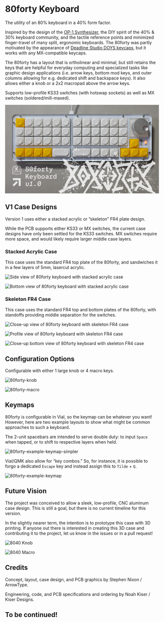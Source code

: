# 80forty Keyboard

The utility of an 80% keyboard in a 40% form factor.

Inspired by the design of the [OP-1 Synthesizer](https://teenage.engineering/store/op-1-field/), the DIY spirit of the 40% & 30% keyboard community, and the tactile reference points and minimized finger-travel of many split, ergonomic keyboards. The 80forty was partly motivated by the appearance of [Deadline Studio DOYS keycaps](https://deadline.space/products/doys-keycaps), but it works with any MX-compatible keycaps.

The 80forty has a layout that is ortholinear and minimal, but still retains the keys that are helpful for everyday computing and specialized tasks like graphic design applications (i.e. arrow keys, bottom mod keys, and outer columns allowing for e.g. dedicated shift and backspace keys). It also allows either a knob or a 2x2 macropad above the arrow keys.

Supports low-profile KS33 switches (with hotswap sockets) as well as MX switches (soldered/mill-maxed).

![Overview of 80forty with the v1 stacked acrylic case](https://github.com/arrowtype/80forty/blob/main/images/80forty-repo-hero_image.jpg?raw=true)

## V1 Case Designs

Version 1 uses either a stacked acrylic or ”skeleton” FR4 plate design.

While the PCB supports either KS33 or MX switches, the current case designs have only been settled for the KS33 switches. MX switches require more space, and would likely require larger middle case layers.

### Stacked Acrylic Case

This case uses the standard FR4 top plate of the 80forty, and sandwiches it in a few layers of 5mm, lasercut acrylic.

![Side view of 80forty keyboard with stacked acrylic case](https://github.com/arrowtype/80forty/assets/45946693/fb458766-9641-4913-a890-6a5d060a5825)

![Bottom view of 80forty keyboard with stacked acrylic case](https://github.com/arrowtype/80forty/assets/45946693/da6e7aff-e629-48d0-85e6-07347c3c8141)

### Skeleton FR4 Case

This case uses the standard FR4 top and bottom plates of the 80forty, with standoffs providing middle separation for the switches.

![Close-up view of 80forty keyboard with skeleton FR4 case](https://github.com/arrowtype/80forty/assets/45946693/7f9dc68f-2087-4758-ac63-f5a6176eb8ea)

![Profile view of 80forty keyboard with skeleton FR4 case](https://github.com/arrowtype/80forty/assets/45946693/ec4543be-f3c3-4d07-b83d-73357ced653b)

![Close-up bottom view of 80forty keyboard with skeleton FR4 case](https://github.com/arrowtype/80forty/assets/45946693/d49351ab-737a-415d-924b-420b38618804)

## Configuration Options

Configurable with either 1 large knob or 4 macro keys.

![80forty-knob](https://github.com/arrowtype/EightyForty/assets/45946693/39bb6fa5-88dd-4389-a4f0-af48277507c1)

![80forty-macro](https://github.com/arrowtype/EightyForty/assets/45946693/74899e76-7505-49b7-8cb2-fdf65c2adc61)

## Keymaps

80forty is configurable in Vial, so the keymap can be whatever you want! However, here are two example layouts to show what might be common approaches to such a keyboard.

The 2-unit spacebars are intended to serve double duty: to input `Space` when tapped, or to shift to respective layers when held.

![80forty-example-keymap-simpler](https://github.com/arrowtype/80forty/assets/45946693/0aa5de20-beb3-41ef-906a-f904df8a2029)

Vial/QMK also allow for “key combos.” So, for instance, it is possible to forgo a dedicated `Escape` key and instead assign this to `Tilde` + `Q`.

![80forty-example-keymap](https://github.com/arrowtype/80forty/assets/45946693/3eb43e1b-913e-43b0-952c-bab3bc9b8cc1)



## Future Vision

The project was conceived to allow a sleek, low-profile, CNC aluminum case design. This is still a goal, but there is no current timeline for this version.

In the slightly nearer term, the intention is to prototype this case with 3D printing. If anyone out there is interested in creating this 3D case and contributing it to the project, let us know in the issues or in a pull request!

![8040 Knob](https://github.com/arrowtype/EightyForty/assets/45946693/5f2414e0-8bce-41f5-8451-36dc80e66794)

![8040 Macro](https://github.com/arrowtype/EightyForty/assets/45946693/546b121b-736e-438a-a96e-64aad3fe3442)

## Credits

Concept, layout, case design, and PCB graphics by Stephen Nixon / ArrowType.

Engineering, code, and PCB specifications and ordering by Noah Kiser / Kiser Designs.

## To be continued!
